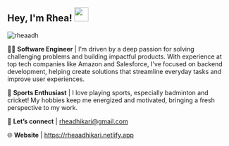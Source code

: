 ## Hey, I'm Rhea! <img src="https://rheaadh.github.io/images/hey.gif" width="32px">
<p align="left"> <img src="https://komarev.com/ghpvc/?username=rheaadh&label=Profile%20views&color=0e75b6&style=flat" alt="rheaadh" /> </p>

👩‍💻 **Software Engineer** | I’m driven by a deep passion for solving challenging problems and building impactful products. With experience at top tech companies like Amazon and Salesforce, I've focused on backend development, helping create solutions that streamline everyday tasks and improve user experiences.

🏸 **Sports Enthusiast** | I love playing sports, especially badminton and cricket! My hobbies keep me energized and motivated, bringing a fresh perspective to my work.

📧 **Let’s connect** | rheadhikari@gmail.com

🌐 **Website** | https://rheaadhikari.netlify.app

<!-- ## GitHub Stats 📊 -->

<!-- <p>&nbsp;<img align="center" src="https://github-readme-stats.vercel.app/api?username=rheaadh&show_icons=true&locale=en" alt="rheaadh" /></p> -->

